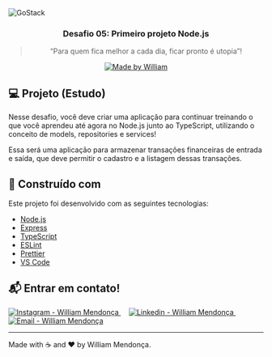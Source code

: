 <img alt="GoStack" src="https://res.cloudinary.com/w7apps/image/upload/v1595077665/gostack_header_dkgwqg.png" />

<h3 align="center">
  Desafio 05: Primeiro projeto Node.js
</h3>

<blockquote align="center">“Para quem fica melhor a cada dia, ficar pronto é utopia”!</blockquote>

<p align="center">
  <a href="https://www.instagram.com/williamrmendonca">
    <img alt="Made by William" src="https://img.shields.io/badge/made%20by-William Robson Mendonça-%2304D361">
  </a>
</p>

## :computer: Projeto (Estudo)

Nesse desafio, você deve criar uma aplicação para continuar treinando o que você aprendeu até agora no Node.js junto ao TypeScript, utilizando o conceito de models, repositories e services!

Essa será uma aplicação para armazenar transações financeiras de entrada e saída, que deve permitir o cadastro e a listagem dessas transações.

## :rocket: Construído com

Este projeto foi desenvolvido com as seguintes tecnologias:

-   [Node.js](https://nodejs.org/)
-   [Express](https://expressjs.com/)
-   [TypeScript](https://github.com/microsoft/TypeScript)
-   [ESLint](https://eslint.org/)
-   [Prettier](https://prettier.io/)
-   [VS Code](https://code.visualstudio.com/)

## :mailbox_with_mail: Entrar em contato!

<a href="https://www.instagram.com/williamrmendonca" target="_blank" >
  <img alt="Instagram - William Mendonça" src="https://img.shields.io/badge/Instagram--%23F8952D?style=social&logo=instgram">
</a>&nbsp;&nbsp;&nbsp;
<a href="https://www.linkedin.com/in/william-robson-mendon%C3%A7a-8a0479a7/" target="_blank" >
  <img alt="Linkedin - William Mendonça" src="https://img.shields.io/badge/Linkedin--%23F8952D?style=social&logo=linkedin">
</a>&nbsp;&nbsp;&nbsp;
<a href="mailto:williamrmendonca@icloud.com" target="_blank" >
  <img alt="Email - William Mendonça" src="https://img.shields.io/badge/Email--%23F8952D?style=social&logo=gmail">
</a>


---

Made with :coffee: and ❤️ by William Mendonça.
